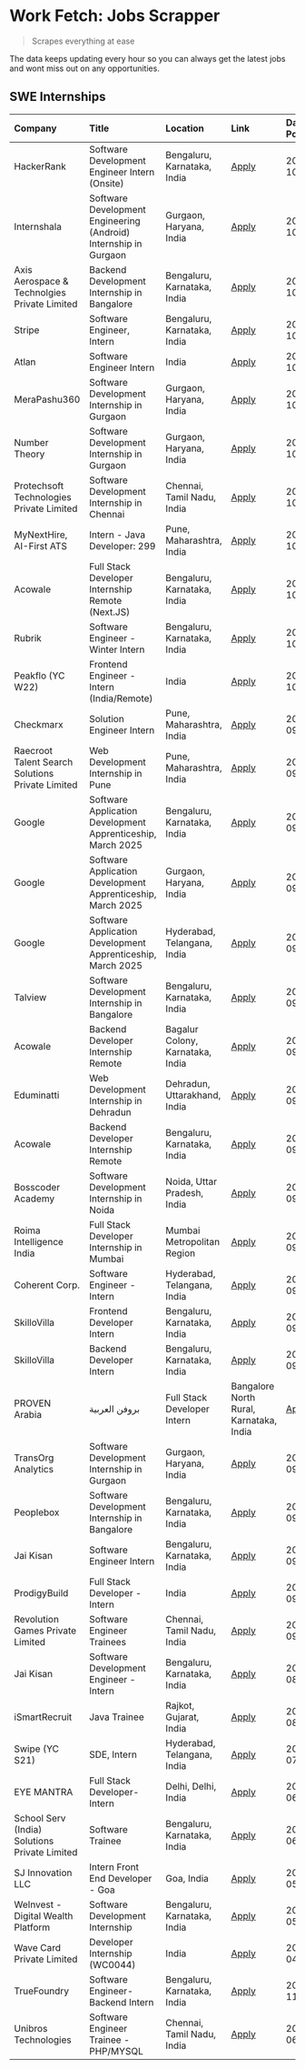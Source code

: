 # Work Fetch: Jobs Scrapper
> Scrapes everything at ease

The data keeps updating every hour so you can always get the latest jobs and wont miss out on any opportunities.

## SWE Internships
<!--START_SECTION:workfetch-->
| Company                                          | Title                                                            | Location                                | Link                                                                                                                                                                                                                                                                          | Date Posted   |
|:-------------------------------------------------|:-----------------------------------------------------------------|:----------------------------------------|:------------------------------------------------------------------------------------------------------------------------------------------------------------------------------------------------------------------------------------------------------------------------------|:--------------|
| HackerRank                                       | Software Development Engineer Intern (Onsite)                    | Bengaluru, Karnataka, India             | [Apply](https://in.linkedin.com/jobs/view/software-development-engineer-intern-onsite-at-hackerrank-4040131804?position=34&pageNum=0&refId=iUXdH3SQg4qKHVUIk7elJg%3D%3D&trackingId=BmUiD%2Fze24z1Sll%2FMayndA%3D%3D)                                                          | 2024-10-07    |
| Internshala                                      | Software Development Engineering (Android) Internship in Gurgaon | Gurgaon, Haryana, India                 | [Apply](https://in.linkedin.com/jobs/view/software-development-engineering-android-internship-in-gurgaon-at-internshala-4043996988?position=19&pageNum=0&refId=iUXdH3SQg4qKHVUIk7elJg%3D%3D&trackingId=OpzpCcL6SSxeiUgY70NqZw%3D%3D)                                          | 2024-10-06    |
| Axis Aerospace & Technolgies Private Limited     | Backend Development Internship in Bangalore                      | Bengaluru, Karnataka, India             | [Apply](https://in.linkedin.com/jobs/view/backend-development-internship-in-bangalore-at-axis-aerospace-technolgies-private-limited-4043996963?position=37&pageNum=0&refId=iUXdH3SQg4qKHVUIk7elJg%3D%3D&trackingId=AJlFXsZqiInZpxKfhrYsvw%3D%3D)                              | 2024-10-06    |
| Stripe                                           | Software Engineer, Intern                                        | Bengaluru, Karnataka, India             | [Apply](https://in.linkedin.com/jobs/view/software-engineer-intern-at-stripe-4008214242?position=5&pageNum=0&refId=iUXdH3SQg4qKHVUIk7elJg%3D%3D&trackingId=zQtliAwhWuayF6YIPIHNRw%3D%3D)                                                                                      | 2024-10-05    |
| Atlan                                            | Software Engineer Intern                                         | India                                   | [Apply](https://in.linkedin.com/jobs/view/software-engineer-intern-at-atlan-4040478822?position=24&pageNum=0&refId=iUXdH3SQg4qKHVUIk7elJg%3D%3D&trackingId=bXz6TqBnGM7lWpezCGJ%2Flg%3D%3D)                                                                                    | 2024-10-04    |
| MeraPashu360                                     | Software Development Internship in Gurgaon                       | Gurgaon, Haryana, India                 | [Apply](https://in.linkedin.com/jobs/view/software-development-internship-in-gurgaon-at-merapashu360-4042419113?position=26&pageNum=0&refId=iUXdH3SQg4qKHVUIk7elJg%3D%3D&trackingId=1DBLQuzUlE2WM%2FYoDkLJ%2Bg%3D%3D)                                                         | 2024-10-04    |
| Number Theory                                    | Software Development Internship in Gurgaon                       | Gurgaon, Haryana, India                 | [Apply](https://in.linkedin.com/jobs/view/software-development-internship-in-gurgaon-at-number-theory-4042414715?position=30&pageNum=0&refId=iUXdH3SQg4qKHVUIk7elJg%3D%3D&trackingId=IDonhI7Cju%2BaTPGMR0ITQg%3D%3D)                                                          | 2024-10-04    |
| Protechsoft Technologies Private Limited         | Software Development Internship in Chennai                       | Chennai, Tamil Nadu, India              | [Apply](https://in.linkedin.com/jobs/view/software-development-internship-in-chennai-at-protechsoft-technologies-private-limited-4042416658?position=33&pageNum=0&refId=iUXdH3SQg4qKHVUIk7elJg%3D%3D&trackingId=E0mnfvfkoAvONTNAZCf4aA%3D%3D)                                 | 2024-10-04    |
| MyNextHire, AI-First ATS                         | Intern - Java Developer: 299                                     | Pune, Maharashtra, India                | [Apply](https://in.linkedin.com/jobs/view/intern-java-developer-299-at-mynexthire-ai-first-ats-4040867640?position=44&pageNum=0&refId=iUXdH3SQg4qKHVUIk7elJg%3D%3D&trackingId=RgmK61SE676St0fvV8g3zg%3D%3D)                                                                   | 2024-10-04    |
| Acowale                                          | Full Stack Developer Internship Remote (Next.JS)                 | Bengaluru, Karnataka, India             | [Apply](https://in.linkedin.com/jobs/view/full-stack-developer-internship-remote-next-js-at-acowale-4041816227?position=29&pageNum=0&refId=iUXdH3SQg4qKHVUIk7elJg%3D%3D&trackingId=6e%2BP31uVvrE2ZdSB0PDXEQ%3D%3D)                                                            | 2024-10-03    |
| Rubrik                                           | Software Engineer - Winter Intern                                | Bengaluru, Karnataka, India             | [Apply](https://in.linkedin.com/jobs/view/software-engineer-winter-intern-at-rubrik-4006567784?position=17&pageNum=0&refId=iUXdH3SQg4qKHVUIk7elJg%3D%3D&trackingId=%2BTeP5PzOESWaS4rvwXSXaw%3D%3D)                                                                            | 2024-10-02    |
| Peakflo (YC W22)                                 | Frontend Engineer - Intern (India/Remote)                        | India                                   | [Apply](https://in.linkedin.com/jobs/view/frontend-engineer-intern-india-remote-at-peakflo-yc-w22-4037729755?position=11&pageNum=0&refId=iUXdH3SQg4qKHVUIk7elJg%3D%3D&trackingId=KuUSJOy3H%2BYDaTsBL275kQ%3D%3D)                                                              | 2024-10-01    |
| Checkmarx                                        | Solution Engineer Intern                                         | Pune, Maharashtra, India                | [Apply](https://in.linkedin.com/jobs/view/solution-engineer-intern-at-checkmarx-4036405936?position=46&pageNum=0&refId=iUXdH3SQg4qKHVUIk7elJg%3D%3D&trackingId=baeu7ACE81o6s3IsiHbGmg%3D%3D)                                                                                  | 2024-09-27    |
| Raecroot Talent Search Solutions Private Limited | Web Development Internship in Pune                               | Pune, Maharashtra, India                | [Apply](https://in.linkedin.com/jobs/view/web-development-internship-in-pune-at-raecroot-talent-search-solutions-private-limited-4034584677?position=42&pageNum=0&refId=iUXdH3SQg4qKHVUIk7elJg%3D%3D&trackingId=SDrsd2aGzrootG2nwj%2BqaQ%3D%3D)                               | 2024-09-26    |
| Google                                           | Software Application Development Apprenticeship, March 2025      | Bengaluru, Karnataka, India             | [Apply](https://in.linkedin.com/jobs/view/software-application-development-apprenticeship-march-2025-at-google-4032957527?position=2&pageNum=0&refId=iUXdH3SQg4qKHVUIk7elJg%3D%3D&trackingId=Orfx3Kx4UklQ%2F1eiRNTGfA%3D%3D)                                                  | 2024-09-24    |
| Google                                           | Software Application Development Apprenticeship, March 2025      | Gurgaon, Haryana, India                 | [Apply](https://in.linkedin.com/jobs/view/software-application-development-apprenticeship-march-2025-at-google-4032958554?position=3&pageNum=0&refId=iUXdH3SQg4qKHVUIk7elJg%3D%3D&trackingId=FB2ov4DDVwMziQXrBW1NWw%3D%3D)                                                    | 2024-09-24    |
| Google                                           | Software Application Development Apprenticeship, March 2025      | Hyderabad, Telangana, India             | [Apply](https://in.linkedin.com/jobs/view/software-application-development-apprenticeship-march-2025-at-google-4032957528?position=4&pageNum=0&refId=iUXdH3SQg4qKHVUIk7elJg%3D%3D&trackingId=iKiD2fXzFokH1Z5HY1Za%2Fg%3D%3D)                                                  | 2024-09-24    |
| Talview                                          | Software Development Internship in Bangalore                     | Bengaluru, Karnataka, India             | [Apply](https://in.linkedin.com/jobs/view/software-development-internship-in-bangalore-at-talview-4033703077?position=10&pageNum=0&refId=iUXdH3SQg4qKHVUIk7elJg%3D%3D&trackingId=XriSGfPoJzMDySvFTN9MdQ%3D%3D)                                                                | 2024-09-23    |
| Acowale                                          | Backend Developer Internship Remote                              | Bagalur Colony, Karnataka, India        | [Apply](https://in.linkedin.com/jobs/view/backend-developer-internship-remote-at-acowale-4030088707?position=16&pageNum=0&refId=iUXdH3SQg4qKHVUIk7elJg%3D%3D&trackingId=9ES6p0GbFrtIXzb83H35bw%3D%3D)                                                                         | 2024-09-21    |
| Eduminatti                                       | Web Development Internship in Dehradun                           | Dehradun, Uttarakhand, India            | [Apply](https://in.linkedin.com/jobs/view/web-development-internship-in-dehradun-at-eduminatti-4032105381?position=21&pageNum=0&refId=iUXdH3SQg4qKHVUIk7elJg%3D%3D&trackingId=XgthH54yYbV5F3xpzXcCqg%3D%3D)                                                                   | 2024-09-21    |
| Acowale                                          | Backend Developer Internship Remote                              | Bengaluru, Karnataka, India             | [Apply](https://in.linkedin.com/jobs/view/backend-developer-internship-remote-at-acowale-4030975489?position=8&pageNum=0&refId=iUXdH3SQg4qKHVUIk7elJg%3D%3D&trackingId=JPO0tdwxvjtLT5BoElSVNg%3D%3D)                                                                          | 2024-09-20    |
| Bosscoder Academy                                | Software Development Internship in Noida                         | Noida, Uttar Pradesh, India             | [Apply](https://in.linkedin.com/jobs/view/software-development-internship-in-noida-at-bosscoder-academy-4031161323?position=13&pageNum=0&refId=iUXdH3SQg4qKHVUIk7elJg%3D%3D&trackingId=bb2i7na%2Fvwo5Pq2OkSFhEQ%3D%3D)                                                        | 2024-09-20    |
| Roima Intelligence India                         | Full Stack Developer Internship in Mumbai                        | Mumbai Metropolitan Region              | [Apply](https://in.linkedin.com/jobs/view/full-stack-developer-internship-in-mumbai-at-roima-intelligence-india-4031159544?position=53&pageNum=0&refId=iUXdH3SQg4qKHVUIk7elJg%3D%3D&trackingId=D2514Xa6rOUQri4g0pPFOQ%3D%3D)                                                  | 2024-09-20    |
| Coherent Corp.                                   | Software Engineer - Intern                                       | Hyderabad, Telangana, India             | [Apply](https://in.linkedin.com/jobs/view/software-engineer-intern-at-coherent-corp-4029132427?position=12&pageNum=0&refId=iUXdH3SQg4qKHVUIk7elJg%3D%3D&trackingId=mOpQ209Tu9xOrQn%2Fvl%2FM7Q%3D%3D)                                                                          | 2024-09-18    |
| SkilloVilla                                      | Frontend Developer Intern                                        | Bengaluru, Karnataka, India             | [Apply](https://in.linkedin.com/jobs/view/frontend-developer-intern-at-skillovilla-4025873510?position=7&pageNum=0&refId=iUXdH3SQg4qKHVUIk7elJg%3D%3D&trackingId=IqenREw56kHVOWezLJLE3A%3D%3D)                                                                                | 2024-09-17    |
| SkilloVilla                                      | Backend Developer Intern                                         | Bengaluru, Karnataka, India             | [Apply](https://in.linkedin.com/jobs/view/backend-developer-intern-at-skillovilla-4025860894?position=9&pageNum=0&refId=iUXdH3SQg4qKHVUIk7elJg%3D%3D&trackingId=12cQJVnqvzEq9NhxHkhfSw%3D%3D)                                                                                 | 2024-09-17    |
| PROVEN Arabia | بروفن العربية                    | Full Stack Developer Intern                                      | Bangalore North Rural, Karnataka, India | [Apply](https://in.linkedin.com/jobs/view/full-stack-developer-intern-at-proven-arabia-%D8%A8%D8%B1%D9%88%D9%81%D9%86-%D8%A7%D9%84%D8%B9%D8%B1%D8%A8%D9%8A%D8%A9-4028862862?position=60&pageNum=0&refId=iUXdH3SQg4qKHVUIk7elJg%3D%3D&trackingId=4RQETphIiQBSzUE3554dpA%3D%3D) | 2024-09-17    |
| TransOrg Analytics                               | Software Development Internship in Gurgaon                       | Gurgaon, Haryana, India                 | [Apply](https://in.linkedin.com/jobs/view/software-development-internship-in-gurgaon-at-transorg-analytics-4024791052?position=59&pageNum=0&refId=iUXdH3SQg4qKHVUIk7elJg%3D%3D&trackingId=XQDzJg8V4VgMxiOH7CCIKA%3D%3D)                                                       | 2024-09-12    |
| Peoplebox                                        | Software Development Internship in Bangalore                     | Bengaluru, Karnataka, India             | [Apply](https://in.linkedin.com/jobs/view/software-development-internship-in-bangalore-at-peoplebox-4022411601?position=15&pageNum=0&refId=iUXdH3SQg4qKHVUIk7elJg%3D%3D&trackingId=oNn7MJF9OX7z68unKtRn1Q%3D%3D)                                                              | 2024-09-10    |
| Jai Kisan                                        | Software Engineer Intern                                         | Bengaluru, Karnataka, India             | [Apply](https://in.linkedin.com/jobs/view/software-engineer-intern-at-jai-kisan-4024075360?position=39&pageNum=0&refId=iUXdH3SQg4qKHVUIk7elJg%3D%3D&trackingId=bgTtqof%2BmoLr9zEUPsJI%2BA%3D%3D)                                                                              | 2024-09-09    |
| ProdigyBuild                                     | Full Stack Developer - Intern                                    | India                                   | [Apply](https://in.linkedin.com/jobs/view/full-stack-developer-intern-at-prodigybuild-4019591942?position=47&pageNum=0&refId=iUXdH3SQg4qKHVUIk7elJg%3D%3D&trackingId=wisAebZSaWk0IoU5l82Y2w%3D%3D)                                                                            | 2024-09-08    |
| Revolution Games Private Limited                 | Software Engineer Trainees                                       | Chennai, Tamil Nadu, India              | [Apply](https://in.linkedin.com/jobs/view/software-engineer-trainees-at-revolution-games-private-limited-4015912927?position=31&pageNum=0&refId=iUXdH3SQg4qKHVUIk7elJg%3D%3D&trackingId=6eq41RiKSABJZYKWr1xL4w%3D%3D)                                                         | 2024-09-02    |
| Jai Kisan                                        | Software Development Engineer - Intern                           | Bengaluru, Karnataka, India             | [Apply](https://in.linkedin.com/jobs/view/software-development-engineer-intern-at-jai-kisan-4027288169?position=28&pageNum=0&refId=iUXdH3SQg4qKHVUIk7elJg%3D%3D&trackingId=xofbzxWAIEGOx016HT4mOg%3D%3D)                                                                      | 2024-08-22    |
| iSmartRecruit                                    | Java Trainee                                                     | Rajkot, Gujarat, India                  | [Apply](https://in.linkedin.com/jobs/view/java-trainee-at-ismartrecruit-3992301825?position=35&pageNum=0&refId=iUXdH3SQg4qKHVUIk7elJg%3D%3D&trackingId=TpACFIqBykxaWVNzrW0U5A%3D%3D)                                                                                          | 2024-08-06    |
| Swipe (YC S21)                                   | SDE, Intern                                                      | Hyderabad, Telangana, India             | [Apply](https://in.linkedin.com/jobs/view/sde-intern-at-swipe-yc-s21-3980368092?position=41&pageNum=0&refId=iUXdH3SQg4qKHVUIk7elJg%3D%3D&trackingId=c%2Bu7vEHyPYX9R6rWxDbloA%3D%3D)                                                                                           | 2024-07-22    |
| EYE MANTRA                                       | Full Stack Developer- Intern                                     | Delhi, Delhi, India                     | [Apply](https://in.linkedin.com/jobs/view/full-stack-developer-intern-at-eye-mantra-3960988037?position=52&pageNum=0&refId=iUXdH3SQg4qKHVUIk7elJg%3D%3D&trackingId=bNNcDsxbviaqraJxJv0CVQ%3D%3D)                                                                              | 2024-06-28    |
| School Serv (India) Solutions Private Limited    | Software Trainee                                                 | Bengaluru, Karnataka, India             | [Apply](https://in.linkedin.com/jobs/view/software-trainee-at-school-serv-india-solutions-private-limited-3953917603?position=50&pageNum=0&refId=iUXdH3SQg4qKHVUIk7elJg%3D%3D&trackingId=wP3ZmNrQkERl%2B3BA2k7FQw%3D%3D)                                                      | 2024-06-19    |
| SJ Innovation LLC                                | Intern Front End Developer - Goa                                 | Goa, India                              | [Apply](https://in.linkedin.com/jobs/view/intern-front-end-developer-goa-at-sj-innovation-llc-3931678611?position=23&pageNum=0&refId=iUXdH3SQg4qKHVUIk7elJg%3D%3D&trackingId=664Kad5xJ8lAFPsjrsW3tA%3D%3D)                                                                    | 2024-05-24    |
| WeInvest - Digital Wealth Platform               | Software Development Internship                                  | Bengaluru, Karnataka, India             | [Apply](https://in.linkedin.com/jobs/view/software-development-internship-at-weinvest-digital-wealth-platform-3912867225?position=6&pageNum=0&refId=iUXdH3SQg4qKHVUIk7elJg%3D%3D&trackingId=iTsjoK60RAfbY8griXy%2Bdw%3D%3D)                                                   | 2024-05-01    |
| Wave Card Private Limited                        | Developer Internship (WC0044)                                    | India                                   | [Apply](https://in.linkedin.com/jobs/view/developer-internship-wc0044-at-wave-card-private-limited-3900079966?position=51&pageNum=0&refId=iUXdH3SQg4qKHVUIk7elJg%3D%3D&trackingId=dnDJJrHUho1XqDGf24RThQ%3D%3D)                                                               | 2024-04-15    |
| TrueFoundry                                      | Software Engineer-Backend Intern                                 | Bengaluru, Karnataka, India             | [Apply](https://in.linkedin.com/jobs/view/software-engineer-backend-intern-at-truefoundry-3779508170?position=49&pageNum=0&refId=iUXdH3SQg4qKHVUIk7elJg%3D%3D&trackingId=XpGCzG7OMeCb%2FEp4%2FvrmcA%3D%3D)                                                                    | 2023-11-10    |
| Unibros Technologies                             | Software Engineer Trainee - PHP/MYSQL                            | Chennai, Tamil Nadu, India              | [Apply](https://in.linkedin.com/jobs/view/software-engineer-trainee-php-mysql-at-unibros-technologies-3656599241?position=40&pageNum=0&refId=iUXdH3SQg4qKHVUIk7elJg%3D%3D&trackingId=40DIy6H%2Fy2ufRf%2FEp%2B%2Ffjw%3D%3D)                                                    | 2023-06-12    |
<!--END_SECTION:workfetch-->
